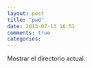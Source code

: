 ```yaml
---
layout: post
title: "pwd"
date: 2013-07-13 16:51
comments: true
categories: 
---
```

Mostrar el directorio actual.

